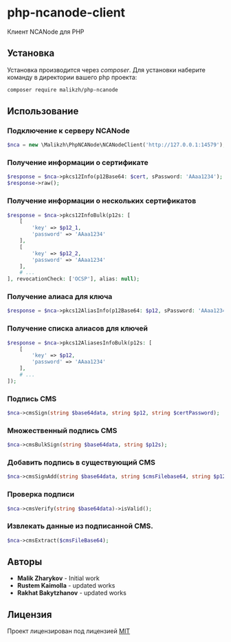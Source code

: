 # php-ncanode-client

Клиент NCANode для PHP

## Установка

Установка производится через *composer*. Для установки наберите команду в директории вашего php проекта:

```bash
composer require malikzh/php-ncanode
```

## Использование

### Подключение к серверу NCANode

```php
$nca = new \Malikzh\PhpNCANode\NCANodeClient('http://127.0.0.1:14579');
```

### Получение информации о сертификате

```php
$response = $nca->pkcs12Info(p12Base64: $cert, sPassword: 'AAaa1234');
$response->raw();
```

### Получение информации о нескольких сертификатов

```php
$response = $nca->pkcs12InfoBulk(p12s: [
    [
        'key' => $p12_1,
        'password' => 'AAaa1234'
    ],
    [
        'key' => $p12_2,
        'password' => 'AAaa1234'
    ],
    # ...
], revocationCheck: ['OCSP'], alias: null);
```

### Получение алиаса для ключа

```php
$response = $nca->pkcs12AliasInfo(p12Base64: $p12, sPassword: 'AAaa1234');
```

### Получение списка алиасов для ключей

```php
$response = $nca->pkcs12AliasesInfoBulk(p12s: [
    [
        'key' => $p12,
        'password' => 'AAaa1234'
    ],
    # ...
]);
```


### Подпись CMS

```php
$nca->cmsSign(string $base64data, string $p12, string $certPassword);
```

### Множественный подпись CMS

```php
$nca->cmsBulkSign(string $base64data, string $p12s);
```

### Добавить подпись в существующий CMS

```php
$nca->cmsSignAdd(string $base64data, string $cmsFilebase64, string $p12, string $certPassword);
```

### Проверка подписи

```php
$nca->cmsVerify(string $base64data)->isValid();
```

### Извлекать данные из подписанной CMS.

```php
$nca->cmsExtract($cmsFileBase64);
```

## Авторы

- **Malik Zharykov** - Initial work
- **Rustem Kaimolla** - updated works
- **Rakhat Bakytzhanov** - updated works

## Лицензия

Проект лицензирован под лицензией [MIT](LICENSE)